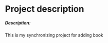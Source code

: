 Project description
========

##### Description: #####

This is my synchronizing project for adding book